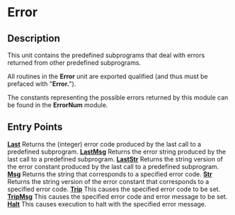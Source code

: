
# Error

## Description
This unit contains the predefined subprograms that deal with errors returned from other predefined subprograms.

All routines in the **Error** unit are exported qualified (and thus must be prefaced with "**Error.**").

The constants representing the possible errors returned by this module can be found in the **ErrorNum** module.


## Entry Points

[**Last**](error_last.html)   Returns the (integer) error code produced by the last call to a predefined subprogram.
[**LastMsg**](error_lastmsg.html)   Returns the error string produced by the last call to a predefined subprogram. 
[**LastStr**](error_laststr.html)   Returns the string version of the error constant produced by the last call to a predefined subprogram. 
[**Msg**](error_msg.html)   Returns the string that corresponds to a specified error code.
[**Str**](error_str.html)   Returns the string version of the error constant that corresponds to a specified error code.
[**Trip**](error_trip.html)   This causes the specified error code to be set.
[**TripMsg**](error_tripmsg.html)   This causes the specified error code and error message to be set.
[**Halt**](error_halt.html)   This causes execution to halt with the specified error message.
